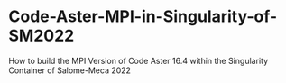 # Code-Aster-MPI-in-Singularity-of-SM2022
How to build the MPI Version of Code Aster 16.4 within the Singularity Container of Salome-Meca 2022 
